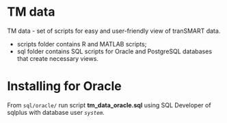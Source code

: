 # TM data
TM data - set of scripts for easy and user-friendly view of tranSMART data.
  - scripts folder contains R and MATLAB scripts;
  - sql folder contains SQL scripts for Oracle and PostgreSQL databases that create necessary views.

# Installing for Oracle
From `sql/oracle/` run script **tm_data_oracle.sql** using SQL Developer of sqlplus with database user *`system`*.

